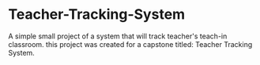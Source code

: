 # Teacher-Tracking-System
A simple small project of a system that will track teacher's teach-in classroom. this project was created for a capstone titled: Teacher Tracking System.

